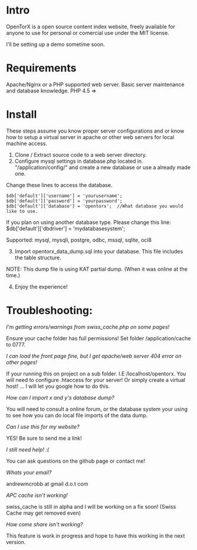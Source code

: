 # Intro

OpenTorX is a open source content index website, freely available for anyone to 
use for personal or comercial use under the MIT license.

I'll be setting up a demo sometime soon.


# Requirements

Apache/Nginx or a PHP supported web server.
Basic server maintenance and database knowledge.
PHP 4.5 =>

# Install

These steps assume you know proper server configurations and or know how to setup a virtual server
in apache or other web servers for local machine access.

1. Clone / Extract source code to a web server directory.
2. Configure mysql settings in database.php located in. "/application/config/" and create a new database or use a already made one.

Change these lines to access the database.

```
$db['default']['username'] = 'yourusername';
$db['default']['password'] = 'yourpassword';
$db['default']['database'] = 'opentorx';  //What database you would like to use.
```

If you plan on using another database type. Please change this line:
$db['default']['dbdriver'] = 'mydatabasesystem';

Supported:  mysql, mysqli, postgre, odbc, mssql, sqlite, oci8

3. Import opentorx_data_dump.sql into your database. This file includes the table structure.

NOTE: This dump file is using KAT partial dump. (When it was online at the time.)

4. Enjoy the experience!

# Troubleshooting:


*I'm getting errors/warnings from swiss_cache.php on some pages!*

Ensure your cache folder has full permissions! Set folder /application/cache to 0777.

*I can load the front page fine, but I get apache/web server 404 error on other pages!*

If your running this on project on a sub folder. I.E /localhost/opentorx. You will
need to configure .htaccess for your server! Or simply create a virtual host!
... I will let you google how to do this.

*How can I import x and y's database dump?*

You will need to consult a online forum, or the database system your using to see how you
can do local file imports of the data dump.

*Can I use this for my website?*

YES! Be sure to send me a link!

*I still need help! :(*

You can ask questions on the github page or contact me!

*Whats your email?*

andrewmcrobb at gmail d.o.t com

*APC cache isn't working!*

swiss_cache is still in alpha and I will be working on a fix soon! (Swiss Cache may get removed even)

*How come share isn't working?*

This feature is work in progress and hope to have this working in the next version.
